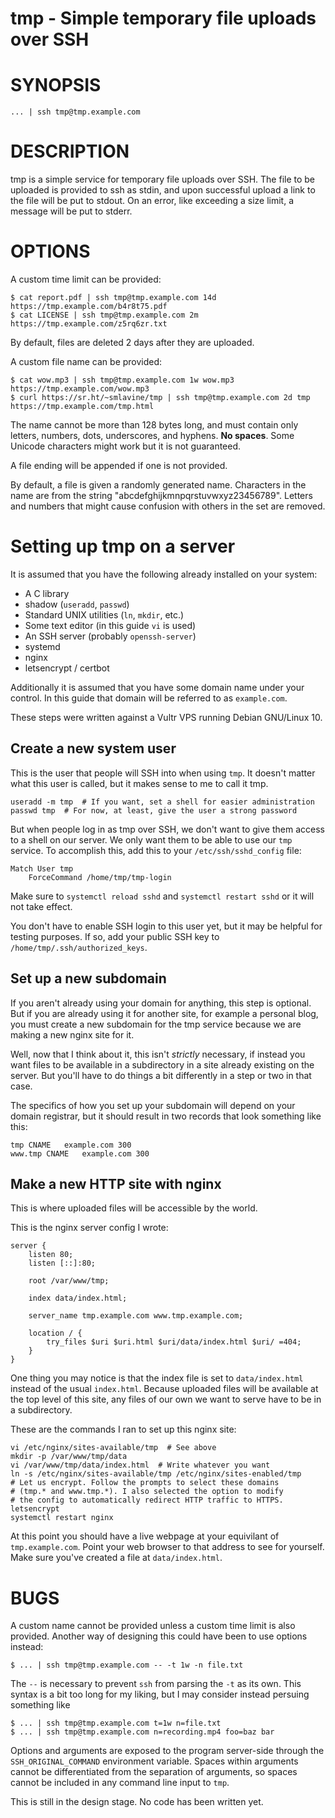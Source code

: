 # tmp - Simple temporary file uploads over SSH


# SYNOPSIS

	... | ssh tmp@tmp.example.com

# DESCRIPTION

tmp is a simple service for temporary file uploads over SSH. The file to
be uploaded is provided to ssh as stdin, and upon successful upload a
link to the file will be put to stdout. On an error, like exceeding a
size limit, a message will be put to stderr.

# OPTIONS

A custom time limit can be provided:

	$ cat report.pdf | ssh tmp@tmp.example.com 14d
	https://tmp.example.com/b4r8t75.pdf
	$ cat LICENSE | ssh tmp@tmp.example.com 2m
	https://tmp.example.com/z5rq6zr.txt

By default, files are deleted 2 days after they are uploaded.

A custom file name can be provided:

	$ cat wow.mp3 | ssh tmp@tmp.example.com 1w wow.mp3
	https://tmp.example.com/wow.mp3
	$ curl https://sr.ht/~smlavine/tmp | ssh tmp@tmp.example.com 2d tmp
	https://tmp.example.com/tmp.html

The name cannot be more than 128 bytes long, and must contain only
letters, numbers, dots, underscores, and hyphens. **No spaces**. Some
Unicode characters might work but it is not guaranteed.

A file ending will be appended if one is not provided.

By default, a file is given a randomly generated name. Characters in the
name are from the string "abcdefghijkmnpqrstuvwxyz23456789". Letters and
numbers that might cause confusion with others in the set are removed.

# Setting up tmp on a server

It is assumed that you have the following already installed on your system:

- A C library
- shadow (```useradd```, ```passwd```)
- Standard UNIX utilities (```ln```, ```mkdir```, etc.)
- Some text editor (in this guide ```vi``` is used)
- An SSH server (probably ```openssh-server```)
- systemd
- nginx
- letsencrypt / certbot

Additionally it is assumed that you have some domain name under your
control. In this guide that domain will be referred to as ```example.com```.

These steps were written against a Vultr VPS running Debian GNU/Linux 10.

## Create a new system user

This is the user that people will SSH into when using ```tmp```. It
doesn't matter what this user is called, but it makes sense to me to
call it tmp.

	useradd -m tmp  # If you want, set a shell for easier administration
	passwd tmp  # For now, at least, give the user a strong password

But when people log in as tmp over SSH, we don't want to give them
access to a shell on our server. We only want them to be able to use our
```tmp``` service. To accomplish this, add this to your
```/etc/ssh/sshd_config``` file:

	Match User tmp
		ForceCommand /home/tmp/tmp-login

Make sure to ```systemctl reload sshd``` and ```systemctl restart
sshd``` or it will not take effect.

You don't have to enable SSH login to this user yet, but it may be
helpful for testing purposes. If so, add your public SSH key to
```/home/tmp/.ssh/authorized_keys```.

## Set up a new subdomain

If you aren't already using your domain for anything, this step is
optional. But if you are already using it for another site, for example
a personal blog, you must create a new subdomain for the tmp service
because we are making a new nginx site for it.

Well, now that I think about it, this isn't _strictly_ necessary, if
instead you want files to be available in a subdirectory in a site
already existing on the server. But you'll have to do things a bit
differently in a step or two in that case.

The specifics of how you set up your subdomain will depend on your
domain registrar, but it should result in two records that look
something like this:

	tmp	CNAME	example.com	300
	www.tmp	CNAME	example.com	300

## Make a new HTTP site with nginx

This is where uploaded files will be accessible by the world.

This is the nginx server config I wrote:

	server {
		listen 80;
		listen [::]:80;

		root /var/www/tmp;

		index data/index.html;

		server_name tmp.example.com www.tmp.example.com;

		location / {
			try_files $uri $uri.html $uri/data/index.html $uri/ =404;
		}
	}

One thing you may notice is that the index file is set to
```data/index.html``` instead of the usual ```index.html```. Because
uploaded files will be available at the top level of this site, any
files of our own we want to serve have to be in a subdirectory.

These are the commands I ran to set up this nginx site:

	vi /etc/nginx/sites-available/tmp  # See above
	mkdir -p /var/www/tmp/data
	vi /var/www/tmp/data/index.html  # Write whatever you want
	ln -s /etc/nginx/sites-available/tmp /etc/nginx/sites-enabled/tmp
	# Let us encrypt. Follow the prompts to select these domains
	# (tmp.* and www.tmp.*). I also selected the option to modify
	# the config to automatically redirect HTTP traffic to HTTPS.
	letsencrypt
	systemctl restart nginx

At this point you should have a live webpage at your equivilant of
```tmp.example.com```. Point your web browser to that address to see for
yourself. Make sure you've created a file at ```data/index.html```.

# BUGS

A custom name cannot be provided unless a custom time limit is also
provided. Another way of designing this could have been to use options
instead:

	$ ... | ssh tmp@tmp.example.com -- -t 1w -n file.txt

The ```--``` is necessary to prevent ```ssh``` from parsing the ```-t```
as its own. This syntax is a bit too long for my liking, but I may
consider instead persuing something like

	$ ... | ssh tmp@tmp.example.com t=1w n=file.txt
	$ ... | ssh tmp@tmp.example.com n=recording.mp4 foo=baz bar

Options and arguments are exposed to the program server-side through the
```SSH_ORIGINAL_COMMAND``` environment variable. Spaces within arguments
cannot be differentiated from the separation of arguments, so spaces
cannot be included in any command line input to ```tmp```.

This is still in the design stage. No code has been written yet.
